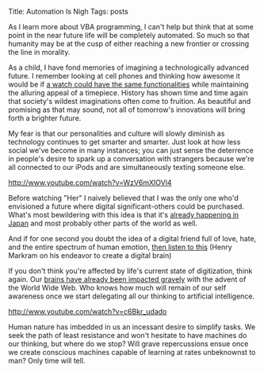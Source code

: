 Title: Automation Is Nigh
Tags: posts

As I learn more about VBA programming, I can't help but think that at some
point in the near future life will be completely automated. So much so that
humanity may be at the cusp of either reaching a new frontier or crossing the
line in morality.



As a child, I have fond memories of imagining a technologically advanced
future. I remember looking at cell phones and thinking how awesome it would be
if [a watch could have the same functionalities](http://moto360.motorola.com/)
while maintaining the alluring appeal of a timepiece. History has shown time
and time again that society's wildest imaginations often come to fruition. As
beautiful and promising as that may sound, not all of tomorrow's innovations
will bring forth a brighter future.



My fear is that our personalities and culture will slowly diminish as
technology continues to get smarter and smarter. Just look at how less social
we've become in many instances; you can just sense the deterrence in people's
desire to spark up a conversation with strangers because we're all connected
to our iPods and are simultaneously texting someone else.



http://www.youtube.com/watch?v=WzV6mXIOVl4



Before watching "Her" I naively believed that I was the only one who'd
envisioned a future where digital significant-others could be purchased.
What's most bewildering with this idea is that it's [already happening in
Japan](http://www.bbc.com/news/magazine-24614830) and most probably other
parts of the world as well.



And if for one second you doubt the idea of a digital friend full of love,
hate, and the entire spectrum of human emotion, [then listen to
this](http://downloads.bbc.co.uk/podcasts/worldservice/ideas/ideas_20140215-2102a.mp3)
(Henry Markram on his endeavor to create a digital brain)



If you don't think you're affected by life's current state of digitization,
think again. Our [brains have already been impacted
gravely](http://mashable.com/2012/04/10/brain-internet-infographic/) with the
advent of the World Wide Web. Who knows how much will remain of our self
awareness once we start delegating all our thinking to artificial
intelligence.



http://www.youtube.com/watch?v=c6Bkr_udado



Human nature has imbedded in us an incessant desire to simplify tasks. We seek
the path of least resistance and won't hesitate to have machines do our
thinking, but where do we stop? Will grave repercussions ensue once we create
conscious machines capable of learning at rates unbeknownst to man? Only time
will tell.





